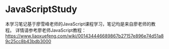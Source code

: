 # JavaScriptStudy
本学习笔记基于廖雪峰老师的JavaScript课程学习，笔记均是来自廖老师的教程。
详情请参考廖老师JavaScript教程：
https://www.liaoxuefeng.com/wiki/001434446689867b27157e896e74d51a89c25cc8b43bdb3000
